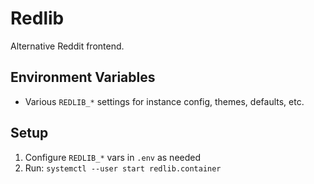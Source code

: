 # Redlib

Alternative Reddit frontend.

## Environment Variables

- Various `REDLIB_*` settings for instance config, themes, defaults, etc.

## Setup

1. Configure `REDLIB_*` vars in `.env` as needed
2. Run: `systemctl --user start redlib.container`